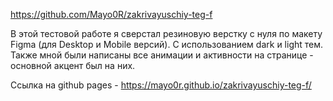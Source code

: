 https://github.com/Mayo0R/zakrivayuschiy-teg-f

В этой тестовой работе я сверстал резиновую верстку с нуля по макету Figma (для Desktop и Mobile версий). С использованием dark и light тем.
Также мной были написаны все анимации и активности на странице - основной акцент был на них.

Ссылка на github pages - https://mayo0r.github.io/zakrivayuschiy-teg-f/
